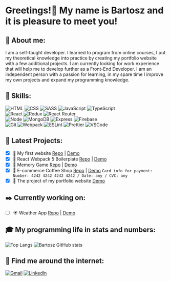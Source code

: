 # Greetings!:wave: My name is Bartosz and it is pleasure to meet you!

## :man: About me:
I am a self-taught developer. I learned to program from online courses, I put my theoretical knowledge into practice by creating my portfolio website with a few additional projects. I am currently looking for work experience that will help me to develop further as a Front-End Developer. I am an independent person with a passion for learning, in my spare time I improve my own projects and expand my programming knowledge.

## :hammer: Skills:
![HTML](https://img.shields.io/badge/HTML-orange?logo=html5&logoColor=white&style=flat)
![CSS](https://img.shields.io/badge/CSS-blue?logo=css3&style=flat)
![SASS](https://img.shields.io/badge/Sass-pink?logo=sass&logoColor=white&style=flat)
![JavaScript](https://img.shields.io/badge/JavaScript-yellow?logo=javascript&logoColor=white&style=flat)
![TypeScript](https://img.shields.io/badge/TypeScript-blue?logo=typescript&logoColor=white&style=flat)  
![React](https://img.shields.io/badge/React-black?logo=react&logoColor=white&style=flat)
![Redux](https://img.shields.io/badge/Redux-black?logo=redux&style=flat)
![React Router](https://img.shields.io/badge/ReactRouter-black?logo=React-Router&logoColor=white&style=flat)  
![Node](https://img.shields.io/badge/Node.JS-green?logo=node.js&logoColor=white&style=flat)
![MongoDB](https://img.shields.io/badge/MongoDB-darkgreen?logo=mongodb&logoColor=white&style=flat)
![Express](https://img.shields.io/badge/Express-gray?style=flat)
![Firebase](https://img.shields.io/badge/Firebase-orange?logo=firebase&logoColor=white&style=flat)  
![Git](https://img.shields.io/badge/Git-red?logo=git&logoColor=white&style=flat)
![Webpack](https://img.shields.io/badge/Webpack-blue?logo=webpack&logoColor=white&style=flat)
![ESLint](https://img.shields.io/badge/ESLint-purple?logo=eslint&logoColor=white&style=flat)
![Prettier](https://img.shields.io/badge/Prettier-24292e?logo=prettier&logoColor=white&style=flat)
![VSCode](https://img.shields.io/badge/VSCode-blue?logo=Visual-Studio-Code&logoColor=white&style=flat)

## :file_folder: Latest Projects:
- [x] :scroll: My first website [Repo](https://github.com/B4rt0sz/my-portfolio) | [Demo](https://bartoszszucko-old.netlify.app)
- [x] :page_facing_up: React Webpack 5 Boilerplate [Repo](https://github.com/B4rt0sz/react-webpack-5-boilerplate) | [Demo](https://webpack5boilerplate.netlify.app)
- [x] :game_die: Memory Game [Repo](https://github.com/B4rt0sz/react-memory-game) | [Demo](https://pokemon-mcg.netlify.app)
- [x] :convenience_store: E-commerce Coffee Shop [Repo](https://github.com/B4rt0sz/ecommerce-coffe-shop) | [Demo](https://egocoffee.netlify.app/) ```Card info for payment: Number: 4242 4242 4242 4242 / Date: any / CVC: any ```
- [x] :book: The project of my portfolio website [Demo](https://bartoszszucko.netlify.app)
## :black_nib: Currently working on:
- [ ] :sunny: Weather App [Repo](https://github.com/B4rt0sz/weather-app) | [Demo](https://bartsweather.netlify.app/)

## :mortar_board: My programming life in stats and numbers:
![Top Langs](https://github-readme-stats.vercel.app/api/top-langs/?username=B4rt0sz&theme=dark)
![Bartosz GitHub stats](https://github-readme-stats.vercel.app/api?username=B4rt0sz&theme=dark&count_private=true&show_icons=true&include_all_commits=true)

## :satellite: Find me around the internet:
[![Gmail](https://icons.iconarchive.com/icons/dtafalonso/android-lollipop/32/Gmail-icon.png)](mailto:bartosz.szucko@gmail.com)
[![LinkedIn](https://icons.iconarchive.com/icons/danleech/simple/32/linkedin-icon.png)](https://www.linkedin.com/in/bartoszszucko/)
